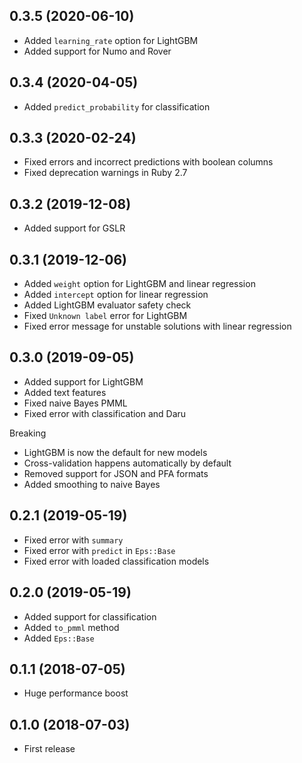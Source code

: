 ## 0.3.5 (2020-06-10)

- Added `learning_rate` option for LightGBM
- Added support for Numo and Rover

## 0.3.4 (2020-04-05)

- Added `predict_probability` for classification

## 0.3.3 (2020-02-24)

- Fixed errors and incorrect predictions with boolean columns
- Fixed deprecation warnings in Ruby 2.7

## 0.3.2 (2019-12-08)

- Added support for GSLR

## 0.3.1 (2019-12-06)

- Added `weight` option for LightGBM and linear regression
- Added `intercept` option for linear regression
- Added LightGBM evaluator safety check
- Fixed `Unknown label` error for LightGBM
- Fixed error message for unstable solutions with linear regression

## 0.3.0 (2019-09-05)

- Added support for LightGBM
- Added text features
- Fixed naive Bayes PMML
- Fixed error with classification and Daru

Breaking

- LightGBM is now the default for new models
- Cross-validation happens automatically by default
- Removed support for JSON and PFA formats
- Added smoothing to naive Bayes

## 0.2.1 (2019-05-19)

- Fixed error with `summary`
- Fixed error with `predict` in `Eps::Base`
- Fixed error with loaded classification models

## 0.2.0 (2019-05-19)

- Added support for classification
- Added `to_pmml` method
- Added `Eps::Base`

## 0.1.1 (2018-07-05)

- Huge performance boost

## 0.1.0 (2018-07-03)

- First release
